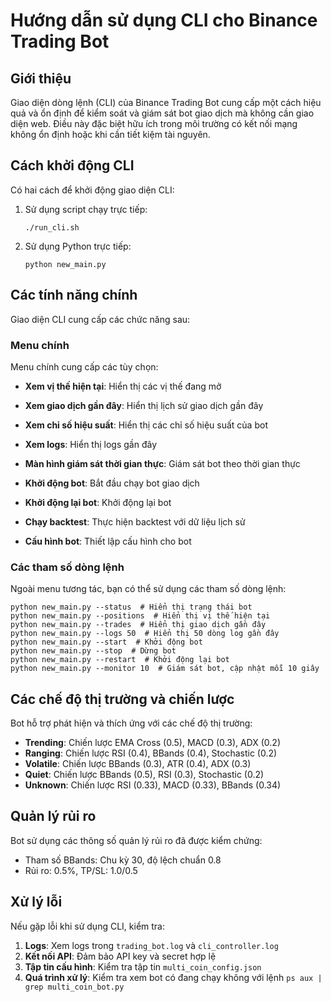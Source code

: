 # Hướng dẫn sử dụng CLI cho Binance Trading Bot

## Giới thiệu

Giao diện dòng lệnh (CLI) của Binance Trading Bot cung cấp một cách hiệu quả và ổn định để kiểm soát và giám sát bot giao dịch mà không cần giao diện web. Điều này đặc biệt hữu ích trong môi trường có kết nối mạng không ổn định hoặc khi cần tiết kiệm tài nguyên.

## Cách khởi động CLI

Có hai cách để khởi động giao diện CLI:

1. Sử dụng script chạy trực tiếp:
   ```
   ./run_cli.sh
   ```

2. Sử dụng Python trực tiếp:
   ```
   python new_main.py
   ```

## Các tính năng chính

Giao diện CLI cung cấp các chức năng sau:

### Menu chính

Menu chính cung cấp các tùy chọn:

- **Xem vị thế hiện tại**: Hiển thị các vị thế đang mở
- **Xem giao dịch gần đây**: Hiển thị lịch sử giao dịch gần đây
- **Xem chỉ số hiệu suất**: Hiển thị các chỉ số hiệu suất của bot
- **Xem logs**: Hiển thị logs gần đây
- **Màn hình giám sát thời gian thực**: Giám sát bot theo thời gian thực

- **Khởi động bot**: Bắt đầu chạy bot giao dịch
- **Khởi động lại bot**: Khởi động lại bot

- **Chạy backtest**: Thực hiện backtest với dữ liệu lịch sử
- **Cấu hình bot**: Thiết lập cấu hình cho bot

### Các tham số dòng lệnh

Ngoài menu tương tác, bạn có thể sử dụng các tham số dòng lệnh:

```
python new_main.py --status  # Hiển thị trạng thái bot
python new_main.py --positions  # Hiển thị vị thế hiện tại
python new_main.py --trades  # Hiển thị giao dịch gần đây
python new_main.py --logs 50  # Hiển thị 50 dòng log gần đây
python new_main.py --start  # Khởi động bot
python new_main.py --stop  # Dừng bot
python new_main.py --restart  # Khởi động lại bot
python new_main.py --monitor 10  # Giám sát bot, cập nhật mỗi 10 giây
```

## Các chế độ thị trường và chiến lược

Bot hỗ trợ phát hiện và thích ứng với các chế độ thị trường:

- **Trending**: Chiến lược EMA Cross (0.5), MACD (0.3), ADX (0.2)
- **Ranging**: Chiến lược RSI (0.4), BBands (0.4), Stochastic (0.2)
- **Volatile**: Chiến lược BBands (0.3), ATR (0.4), ADX (0.3)
- **Quiet**: Chiến lược BBands (0.5), RSI (0.3), Stochastic (0.2)
- **Unknown**: Chiến lược RSI (0.33), MACD (0.33), BBands (0.34)

## Quản lý rủi ro

Bot sử dụng các thông số quản lý rủi ro đã được kiểm chứng:
- Tham số BBands: Chu kỳ 30, độ lệch chuẩn 0.8
- Rủi ro: 0.5%, TP/SL: 1.0/0.5

## Xử lý lỗi

Nếu gặp lỗi khi sử dụng CLI, kiểm tra:

1. **Logs**: Xem logs trong `trading_bot.log` và `cli_controller.log`
2. **Kết nối API**: Đảm bảo API key và secret hợp lệ
3. **Tập tin cấu hình**: Kiểm tra tập tin `multi_coin_config.json`
4. **Quá trình xử lý**: Kiểm tra xem bot có đang chạy không với lệnh `ps aux | grep multi_coin_bot.py`
